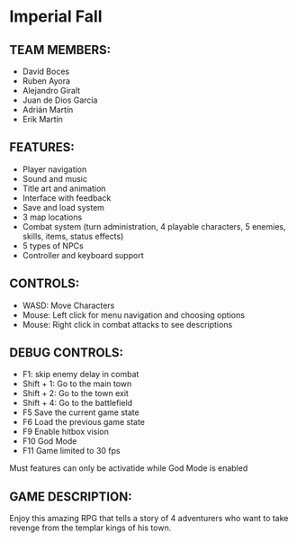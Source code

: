# Imperial Fall

## TEAM MEMBERS:

  * David Boces
  * Ruben Ayora
  * Alejandro Giralt
  * Juan de Dios García
  * Adrián Martín 
  * Erik Martín

## FEATURES:

* Player navigation
* Sound and music
* Title art and animation
* Interface with feedback
* Save and load system
* 3 map locations
* Combat system (turn administration, 4 playable characters, 5 enemies, skills, items, status effects)
* 5 types of NPCs
* Controller and keyboard support
 
## CONTROLS:

  * WASD: Move Characters
  * Mouse: Left click for menu navigation and choosing options
  * Mouse: Right click in combat attacks to see descriptions

## DEBUG CONTROLS:

  * F1: skip enemy delay in combat
  * Shift + 1: Go to the main town
  * Shift + 2: Go to the town exit
  * Shift + 4: Go to the battlefield
  * F5 Save the current game state
  * F6 Load the previous game state
  * F9 Enable hitbox vision
  * F10 God Mode
  * F11 Game limited to 30 fps
  
Must features can only be activatide while God Mode is enabled
## GAME DESCRIPTION:
  
  Enjoy this amazing RPG that tells a story of 4 adventurers who want to take revenge from the templar kings of his town.

